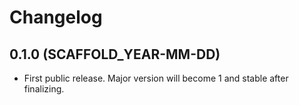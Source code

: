 # Changelog

## 0.1.0 (__SCAFFOLD_YEAR__-MM-DD)

- First public release. Major version will become 1 and stable after finalizing.

